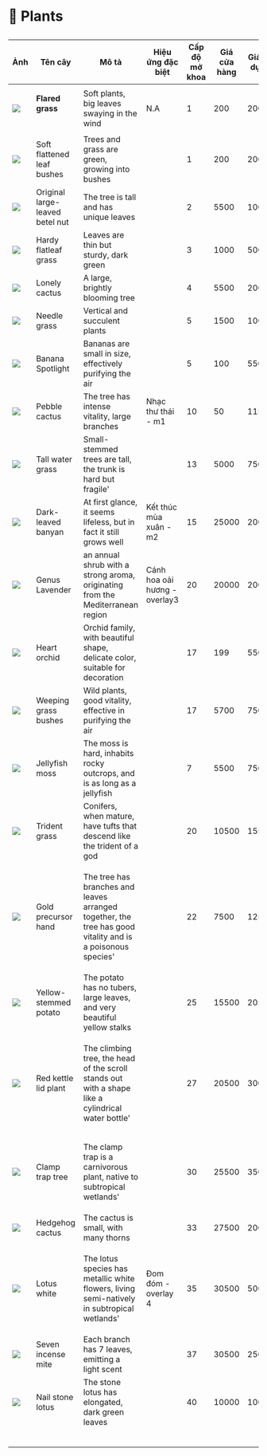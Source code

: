 # 🌱 Plants

##

| Ảnh                                  | Tên cây                                      | Mô tả                                                                                                                          | Hiệu ứng đặc biệt             | Cấp độ mở khoa  | Giá cửa hàng | Giá sử dụng | Tiền tệ  |
| ------------------------------------ | -------------------------------------------- | ------------------------------------------------------------------------------------------------------------------------------ | ----------------------------- | --------------- | ------------ | ----------- | -------- |
| ![](https://i.imgur.com/6j80exi.png) | <p><strong>Flared grass</strong><br><br></p> | Soft plants, big leaves swaying in the wind                                                                                    | N.A                           | 1               | 200          | 200         | oxygen   |
| ![](https://i.imgur.com/bPAiNFt.png) | Soft flattened leaf bushes                   | Trees and grass are green, growing into bushes                                                                                 |                               | 1               | 200          | 200         | oxygen   |
| ![](https://i.imgur.com/mHWqeAk.png) | Original large-leaved betel nut              | The tree is tall and has unique leaves                                                                                         |                               | 2               | 5500         | 1000        | oxygen   |
| ![](https://i.imgur.com/T4biogw.png) | Hardy flatleaf grass                         | Leaves are thin but sturdy, dark green                                                                                         |                               | 3               | 1000         | 500         | oxygen   |
| ![](https://i.imgur.com/cv95wOM.png) | Lonely cactus                                | A large, brightly blooming tree                                                                                                |                               | 4               | 5500         | 2000        | oxygen   |
| ![](https://i.imgur.com/g3MDlIV.png) | Needle grass                                 | Vertical and succulent plants                                                                                                  |                               | 5               | 1500         | 1000        | oxygen   |
| ![](https://i.imgur.com/cqQUJoy.png) | Banana Spotlight                             | Bananas are small in size, effectively purifying the air                                                                       |                               | 5               | 100          | 5500        | gemstone |
| ![](https://i.imgur.com/FZk0gxp.png) | Pebble cactus                                | The tree has intense vitality, large branches                                                                                  | Nhạc thư thái - m1            | 10              | 50           | 11500       | ticket   |
| ![](https://i.imgur.com/iQnZzlw.png) | Tall water grass                             | Small-stemmed trees are tall, the trunk is hard but fragile'                                                                   |                               | 13              | 5000         | 7500        | oxygen   |
| ![](https://i.imgur.com/4JgycKC.png) | Dark-leaved banyan                           | At first glance, it seems lifeless, but in fact it still grows well                                                            | Kết thúc mùa xuân - m2        | 15              | 25000        | 20000       | oxygen   |
| ![](https://i.imgur.com/SweLuPI.png) | Genus Lavender                               | an annual shrub with a strong aroma, originating from the Mediterranean region                                                 | Cánh hoa oải hương - overlay3 | 20              | 20000        | 20000       | ticket   |
| ![](https://i.imgur.com/HBKBzO2.png) | Heart orchid                                 | Orchid family, with beautiful shape, delicate color, suitable for decoration                                                   |                               | 17              | 199          | 5500        | gemstone |
| ![](https://i.imgur.com/8TC2PNr.png) | Weeping grass bushes                         | Wild plants, good vitality, effective in purifying the air                                                                     |                               | 17              | 5700         | 7500        | oxygen   |
| ![](https://i.imgur.com/rQyib9F.png) | Jellyfish moss                               | The moss is hard, inhabits rocky outcrops, and is as long as a jellyfish                                                       |                               | 7               | 5500         | 7500        | oxygen   |
| ![](https://i.imgur.com/dXWDsdv.png) | Trident grass                                | Conifers, when mature, have tufts that descend like the trident of a god                                                       |                               | 20              | 10500        | 15500       | oxygen   |
| ![](https://i.imgur.com/CatpGwB.png) | Gold precursor hand                          | <p>The tree has branches and leaves arranged together, the tree has good vitality and is a poisonous species'<br>         </p> |                               | 22              | 7500         | 12500       | oxygen   |
| ![](https://i.imgur.com/9yrWN6W.png) | Yellow-stemmed potato                        | The potato has no tubers, large leaves, and very beautiful yellow stalks                                                       |                               | 25              | 15500        | 20500       | oxygen   |
| ![](https://i.imgur.com/vv7DukW.png) | Red kettle lid plant                         | <p>The climbing tree, the head of the scroll stands out with a shape like a cylindrical water bottle'<br>            </p>      |                               | 27              | 20500        | 30000       | oxygen   |
| ![](https://i.imgur.com/PBDcLNF.png) | Clamp trap tree                              | <p>The clamp trap is a carnivorous plant, native to subtropical wetlands'<br>           </p>                                   |                               | 30              | 25500        | 35000       | oxygen   |
| ![](https://i.imgur.com/MYih4vP.png) | Hedgehog cactus                              | The cactus is small, with many thorns                                                                                          |                               | 33              | 27500        | 20000       | oxygen   |
| ![](https://i.imgur.com/6EpQzjW.png) | Lotus white                                  | <p>The lotus species has metallic white flowers, living semi-natively in subtropical wetlands'<br>          </p>               | Đom đóm - overlay 4           | 35              | 30500        | 50000       | ticket   |
| ![](https://i.imgur.com/ZTuHjmF.png) | Seven incense mite                           | Each branch has 7 leaves, emitting a light scent                                                                               |                               | 37              | 30500        | 25000       | oxygen   |
| ![](https://i.imgur.com/hpj8ywc.png) | Nail stone lotus                             | The stone lotus has elongated, dark green leaves                                                                               |                               | 40              | 10000        | 10000       | oxygen   |
|                                      |                                              |                                                                                                                                |                               |                 |              |             |          |
|                                      |                                              |                                                                                                                                |                               |                 |              |             |          |
|                                      |                                              |                                                                                                                                |                               |                 |              |             |          |
|                                      |                                              |                                                                                                                                |                               |                 |              |             |          |
|                                      |                                              |                                                                                                                                |                               |                 |              |             |          |
|                                      |                                              |                                                                                                                                |                               |                 |              |             |          |
